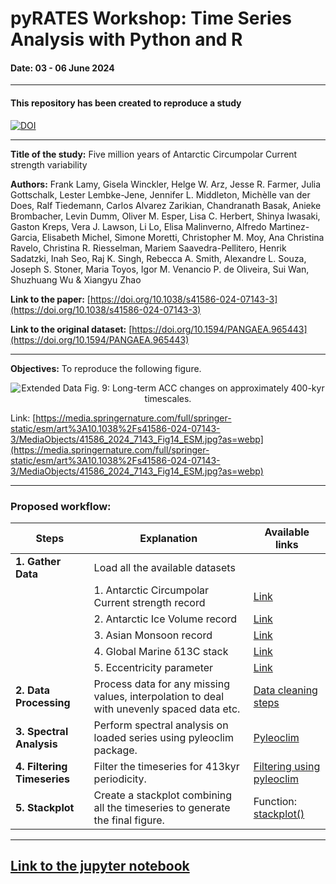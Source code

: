 # pyRATES Workshop: Time Series Analysis with Python and R 
#### Date: 03 - 06 June 2024
---------------------------------------------
#### This repository has been created to reproduce a study
[![DOI](https://zenodo.org/badge/810518716.svg)](https://zenodo.org/doi/10.5281/zenodo.11508506)

---------------------------------------------
 **Title of the study:** Five million years of Antarctic Circumpolar Current strength variability

**Authors:** Frank Lamy, Gisela Winckler, Helge W. Arz, Jesse R. Farmer, Julia Gottschalk, Lester Lembke-Jene, Jennifer L. Middleton, Michèlle van der Does, Ralf Tiedemann, Carlos Alvarez Zarikian, Chandranath Basak, Anieke Brombacher, Levin Dumm, Oliver M. Esper, Lisa C. Herbert, Shinya Iwasaki, Gaston Kreps, Vera J. Lawson, Li Lo, Elisa Malinverno, Alfredo Martinez-Garcia, Elisabeth Michel, Simone Moretti, Christopher M. Moy, Ana Christina Ravelo, Christina R. Riesselman, Mariem Saavedra-Pellitero, Henrik Sadatzki, Inah Seo, Raj K. Singh, Rebecca A. Smith, Alexandre L. Souza, Joseph S. Stoner, Maria Toyos, Igor M. Venancio P. de Oliveira, Sui Wan, Shuzhuang Wu & Xiangyu Zhao 

**Link to the paper:** [https://doi.org/10.1038/s41586-024-07143-3](https://doi.org/10.1038/s41586-024-07143-3)

**Link to the original dataset:** [https://doi.org/10.1594/PANGAEA.965443](https://doi.org/10.1594/PANGAEA.965443)

------------------------------------------------
**Objectives:** To reproduce the following figure.

<div align="center">
  <img src="https://media.springernature.com/full/springer-static/esm/art%3A10.1038%2Fs41586-024-07143-3/MediaObjects/41586_2024_7143_Fig14_ESM.jpg?as=webp" alt="Extended Data Fig. 9: Long-term ACC changes on approximately 400-kyr timescales.">
</div>


Link: [https://media.springernature.com/full/springer-static/esm/art%3A10.1038%2Fs41586-024-07143-3/MediaObjects/41586_2024_7143_Fig14_ESM.jpg?as=webp](https://media.springernature.com/full/springer-static/esm/art%3A10.1038%2Fs41586-024-07143-3/MediaObjects/41586_2024_7143_Fig14_ESM.jpg?as=webp)

------------

### **Proposed workflow:**
| Steps | Explanation | Available links |
|-------| ------------| ----------|
| **1. Gather Data** |Load all the available datasets ||
||1. Antarctic Circumpolar Current strength record|[Link](https://doi.org/10.1038/s41586-024-07143-3)|
|  |2. Antarctic Ice Volume record| [Link](https://www.nature.com/articles/ncomms3999) |
||3. Asian Monsoon record|[Link](https://www.sciencedirect.com/science/article/pii/S0012821X10004425?casa_token=nPIDYsje-CwAAAAA:fHf6t0hC9bb7agt4cGz89tBGX5OxJmFdLmzy2SF-EWyOclaJfGSOQmwvCSUGOtx4esSxaEzBGaY)|
||4. Global Marine δ13C stack|[Link](https://www.science.org/doi/full/10.1126/science.aba6853?casa_token=2D6n76g8L1sAAAAA%3A9MFkaU13cOaZke17xRsSfrAyP1DCqGJ3htoOoKzm9sUqLr6_k4Yi4a7-30O_1hTMJchDgpBnvcBNXvk)|
||5. Eccentricity parameter|[Link](https://www.aanda.org/articles/aa/full/2004/46/aa1335/aa1335.html)|
| **2. Data Processing**| Process data for any missing values, interpolation to deal with unevenly spaced data etc. | [Data cleaning steps](https://pyleoclim-util.readthedocs.io/en/latest/core/api.html#pyleoclim.core.series.Series.clean) |
| **3. Spectral Analysis** | Perform spectral analysis on loaded series using pyleoclim package. | [Pyleoclim](https://pyleoclim-util.readthedocs.io/en/latest/)|
| **4. Filtering Timeseries**| Filter the timeseries for 413kyr periodicity.| [Filtering using pyleoclim](http://linked.earth/PyleoTutorials/notebooks/L1_filtering_and_detrending.html) |
| **5. Stackplot**| Create a stackplot combining all the timeseries to generate the final figure. | Function: [stackplot()](https://pyleoclim-util.readthedocs.io/en/v0.7.4/utils/plotting/stackplot.html) |

----------


## [**Link to the jupyter notebook**](https://github.com/PaleoPranay/pyRATES/blob/main/notebook/pyRATES_github.ipynb)


